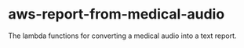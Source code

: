# aws-report-from-medical-audio
The lambda functions for converting a medical audio into a text report. 
